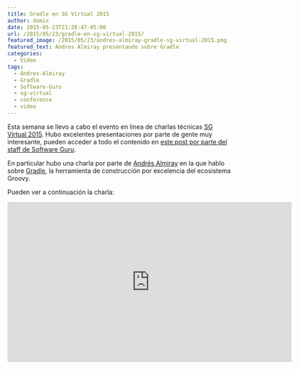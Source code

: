 ```yaml
---
title: Gradle en SG Virtual 2015
author: domix
date: 2015-05-23T21:28:47-05:00
url: /2015/05/23/gradle-en-sg-virtual-2015/
featured_image: /2015/05/23/andres-almiray-gradle-sg-virtual-2015.png
featured_text: Andres Almiray presentando sobre Gradle
categories:
  - Video
tags:
  - Andres-Almiray
  - Gradle
  - Software-Guru
  - sg-virtual
  - conference
  - video
---
```

Esta semana se llevo a cabo el evento en linea de charlas técnicas [SG Virtual 2015][1]. Hubo excelentes presentaciones por parte de gente muy interesante, pueden acceder a todo el contenido en [este post por parte del staff de Software Guru][2].

En particular hubo una charla por parte de [Andrés Almiray][3] en la que hablo sobre [Gradle][4], la herramienta de construcción por excelencia del ecosistema Groovy.

Pueden ver a continuación la charla:


<iframe width="640" height="360" src="https://www.youtube.com/embed/DOnRIVF57fA" frameborder="0" allowfullscreen></iframe>


[1]: http://sg.com.mx/sgvirtual
[2]: http://sg.com.mx/buzz/resultados-sg-virtual-8va-edicion
[3]: https://twitter.com/aalmiray/
[4]: http://gradle.org